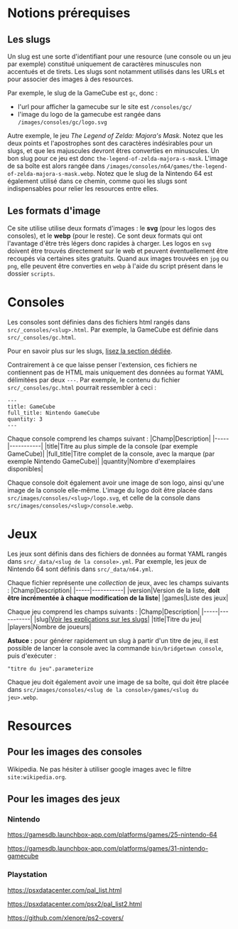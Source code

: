 # Notions prérequises

## Les slugs
Un slug est une sorte d'identifiant pour une resource (une console ou un jeu par exemple) constitué uniquement de caractères minuscules non accentués et de tirets.
Les slugs sont notamment utilisés dans les URLs et pour associer des images à des resources.

Par exemple, le slug de la GameCube est `gc`, donc :
- l'url pour afficher la gamecube sur le site est `/consoles/gc/`
- l'image du logo de la gamecube est rangée dans `/images/consoles/gc/logo.svg`

Autre exemple, le jeu *The Legend of Zelda: Majora's Mask*. Notez que les deux points et l'apostrophes sont des caractères indésirables pour un slugs, et que les majuscules devront êtres converties en minuscules.
Un bon slug pour ce jeu est donc `the-legend-of-zelda-majora-s-mask`. L'image de sa boîte est alors rangée dans `/images/consoles/n64/games/the-legend-of-zelda-majora-s-mask.webp`.
Notez que le slug de la Nintendo 64 est également utilisé dans ce chemin, comme quoi les slugs sont indispensables pour relier les resources entre elles.

## Les formats d'image
Ce site utilise utilise deux formats d'images : le **svg** (pour les logos des consoles), et le **webp** (pour le reste). Ce sont deux formats qui ont l'avantage d'être très légers donc rapides à charger.
Les logos en `svg` doivent être trouvés directement sur le web et peuvent éventuellement être recoupés via certaines sites gratuits.
Quand aux images trouvées en `jpg` ou `png`, elle peuvent être converties en `webp` à l'aide du script présent dans le dossier `scripts`. 

# Consoles
Les consoles sont définies dans des fichiers html rangés dans `src/_consoles/<slug>.html`. Par exemple, la GameCube est définie dans `src/_consoles/gc.html`.

Pour en savoir plus sur les slugs, [lisez la section dédiée](#les-slugs).

Contrairement à ce que laisse penser l'extension, ces fichiers ne contiennent pas de HTML mais uniquement des données au format YAML délimitées par deux `---`.
Par exemple, le contenu du fichier `src/_consoles/gc.html` pourrait ressembler à ceci :
```
---
title: GameCube
full_title: Nintendo GameCube
quantity: 3
---
```
Chaque console comprend les champs suivant :
|Champ|Description|
|-----|-----------|
|title|Titre au plus simple de la console (par exemple GameCube)|
|full_title|Titre complet de la console, avec la marque (par exemple Nintendo GameCube)|
|quantity|Nombre d'exemplaires disponibles|

Chaque console doit également avoir une image de son logo, ainsi qu'une image de la console elle-même. L'image du logo doit être placée dans `src/images/consoles/<slug>/logo.svg`,
et celle de la console dans `src/images/consoles/<slug>/console.webp`.

# Jeux
Les jeux sont définis dans des fichiers de données au format YAML rangés dans `src/_data/<slug de la console>.yml`. Par exemple, les jeux de Nintendo 64 sont définis dans `src/_data/n64.yml`.

Chaque fichier représente une *collection* de jeux, avec les champs suivants :
|Champ|Description|
|-----|-----------|
|version|Version de la liste, **doit être incrémentée à chaque modification de la liste**|
|games|Liste des jeux|

Chaque jeu comprend les champs suivants :
|Champ|Description|
|-----|-----------|
|slug|[Voir les explications sur les slugs](#les-slugs)|
|title|Titre du jeu|
|players|Nombre de joueurs|

**Astuce :** pour générer rapidement un slug à partir d'un titre de jeu, il est possible de lancer la console avec la commande `bin/bridgetown console`, puis d'exécuter :
```
"titre du jeu".parameterize
```
Chaque jeu doit également avoir une image de sa boîte, qui doit être placée dans `src/images/consoles/<slug de la console>/games/<slug du jeu>.webp`.

# Resources

## Pour les images des consoles
Wikipedia. Ne pas hésiter à utiliser google images avec le filtre `site:wikipedia.org`.

## Pour les images des jeux

### Nintendo
https://gamesdb.launchbox-app.com/platforms/games/25-nintendo-64

https://gamesdb.launchbox-app.com/platforms/games/31-nintendo-gamecube

### Playstation
https://psxdatacenter.com/pal_list.html

https://psxdatacenter.com/psx2/pal_list2.html

https://github.com/xlenore/ps2-covers/


